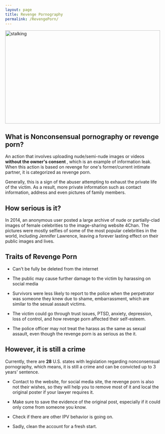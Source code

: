 ```yaml
---
layout: page
title: Revenge Pornography
permalink: /RevengePorn/
---
```


<img src="/images/social_media.jpg" alt="stalking" width="500" height="300"/>

<h2>What is Nonconsensual pornography or revenge porn?</h2>
An action that involves uploading nude/semi-nude images or videos <strong>without the owner's consent </strong>, which is an example of information leak. When this action is based on revenge for one's former/current intimate partner, it is categorized as revenge porn.<br>

Generally, this is a sign of the abuser attempting to exhaust the private life of the victim. As a result, more private information such as contact information, address and even pictures of family members.

<h2>How serious is it?</h2>
In 2014, an anonymous user posted a large archive of nude or partially-clad images of female celebrities to the image-sharing website 4Chan. The pictures were mostly selfies of some of the most popular celebrities in the world, including Jennifer Lawrence, leaving a forever lasting effect on their public images and lives.

<h2>Traits of Revenge Porn</h2>

- Can't be fully be deleted from the internet

- The public may cause further damage to the victim by harassing on social media

- Survivors were less likely to report to the police when the perpetrator was someone they knew due to shame, embarrassment, which are similar to the sexual assault  victims.

- The victim could go through trust issues, PTSD, anxiety, depression, loss of control, and how revenge porn affected their self-esteem.

- The police officer may not treat the harass as the same as sexual assault, even though the revenge porn is as serious as the it.

<h2>However, it is still a crime</h2>

Currently, there are <strong>28</strong> U.S. states with legislation regarding nonconsensual pornography, which means, it is still a crime and can be convicted up to 3 years' sentence.

- Contact to the website, for social media site, the revenge porn is also not their wishes, so they will help you to remove most of it and local the original poster if your lawyer requires it.

- Make sure to save the evidence of the original post, especially if it could only come from someone you know.

- Check if there are other IPV behavior is going on.

- Sadly, clean the account for a fresh start.
